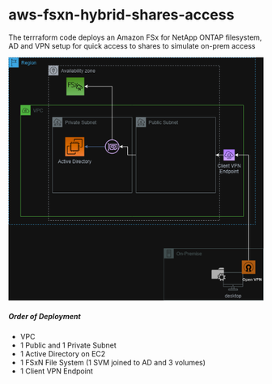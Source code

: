 # aws-fsxn-hybrid-shares-access

The terrraform code deploys an Amazon FSx for NetApp ONTAP filesystem, AD and VPN setup for quick access to shares to simulate on-prem access

![Test](/images/FSxN+ClientVPN.png)

##### Order of Deployment

- VPC
- 1 Public and 1 Private Subnet
- 1 Active Directory on EC2
- 1 FSxN File System (1 SVM joined to AD and 3 volumes)
- 1 Client VPN Endpoint
